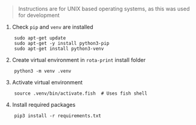 > Instructions are for UNIX based operating systems, as this was used for development

1. Check `pip` and `venv` are installed
```shell
    sudo apt-get update
    sudo apt-get -y install python3-pip
    sudo apt-get install python3-venv
```

2. Create virtual environment in `rota-print` install folder
```shell
    python3 -m venv .venv
```

3. Activate virtual environment
```shell
    source .venv/bin/activate.fish  # Uses fish shell
```

4. Install required packages
```shell
    pip3 install -r requirements.txt
```
